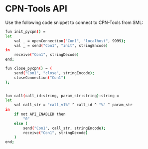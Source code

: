 
# CPN-Tools API

Use the following code snippet to connect to CPN-Tools from SML:

```bash
fun init_pycpn() = 
let
	val _ = openConnection("Con1", "localhost", 9999);
	val _ = send("Con1", "init", stringEncode)
in
	receive("Con1", stringDecode)
end;

fun close_pycpn() = (
	send("Con1", "close", stringEncode);
	closeConnection("Con1")
);


fun call(call_id:string, param_str:string):string = 
let
	val call_str = "call_v1%" ^ call_id ^ "%" ^ param_str
in
	if not API_ENABLED then
		"0"
	else (
		send("Con1", call_str, stringEncode);
		receive("Con1", stringDecode)
	)
end;
```